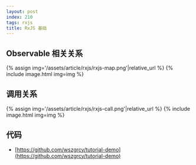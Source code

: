 ```yaml
---
layout: post
index: 210
tags: rxjs
title: RxJS 基础
---
```


## Observable 相关关系

{% assign img='/assets/article/rxjs/rxjs-map.png'|relative_url %}
{% include image.html img=img  %}

## 调用关系

{% assign img='/assets/article/rxjs/rxjs-call.png'|relative_url %}
{% include image.html img=img  %}

## 代码
- [https://github.com/wszgrcy/tutorial-demo](https://github.com/wszgrcy/tutorial-demo)